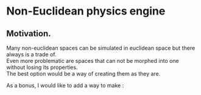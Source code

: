 # Non-Euclidean physics engine

## Motivation.

Many non-euclidean spaces can be simulated in euclidean space but there always is a trade of.  
Even more problematic are spaces that can not be morphed into one without losing its properties.  
The best option would be a way of creating them as they are.  

As a bonus, I would like to add a way to make :
